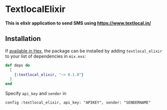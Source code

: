 # TextlocalElixir

**This is elixir application to send SMS using https://www.textlocal.in/**

## Installation

If [available in Hex](https://hex.pm/docs/publish), the package can be installed
by adding `textlocal_elixir` to your list of dependencies in `mix.exs`:

```elixir
def deps do
  [
    {:textlocal_elixir, "~> 0.1.0"}
  ]
end
```

Specify `api_key` and `sender` in 


```
config :textlocal_elixir, api_key: "APIKEY", sender: "SENDERNAME"

```